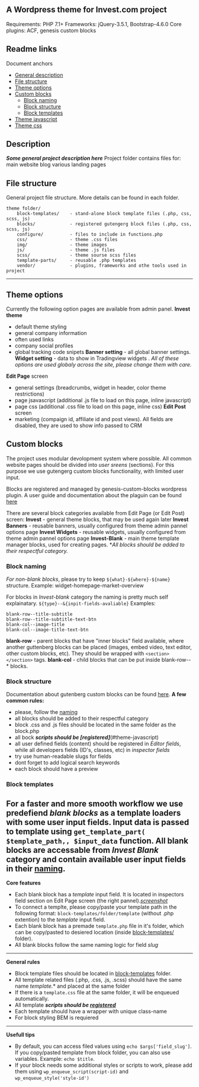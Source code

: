 A Wordpress theme for Invest.com project
---
Requirements: PHP 7.1+
Frameworks: jQuery-3.5.1, Bootstrap-4.6.0
Core plugins: ACF, genesis custom blocks

## Readme links
Document anchors
- [General description](#description)
- [File structure](#file-structure)
- [Theme options](#theme-options)
- [Custom blocks](#custom-blocks)
  - [Block naming](#block-naming)
  - [Block structure](#block-structure)
  - [Block templates](#block-templates)
- [Theme javascript](#theme-javascript)
- [Theme css](#theme-css)

## Description
***Some general project description here***
Project folder contains files for:
  main website
  blog
  various landing pages

## File structure
General project file structure. More details can be found in each folder.
```
theme folder/
    block-templates/    - stand-alone block template files (.php, css, scss, js)
    blocks/             - registered gutengerg block files (.php, css, scss, js)
    configure/          - files to include in functions.php
    css/                - theme .css files
    img/                - theme images
    js/                 - theme .js files
    scss/               - theme sourse scss files
    template-parts/     - reusable .php templates
    vendor/             - plugins, frameworks and othe tools used in project

```
---
## Theme options
Currently the following option pages are available from admin panel.
**Invest theme** 
- default theme styling 
- general company information 
- often used links
- company social profiles
- global tracking code snipets
**Banner setting** - all global banner settings.
**Widget setting** - data to show in Tradingview widgets .
*All of these options are used globaly across the site, please change them with care.*

**Edit Page** screen
- general settings (breadcrumbs, widget in header, color theme restrictions)
- page jsavascript (additional .js file to load on this page, inline javascript)
- page css (additional .css file to load on this page, inline css)
**Edit Post** screen
- marketing (compaign id, affiliate id and post views). All fields are disabled, they are used to show info passed to CRM

## Custom blocks
The project uses modular devolopment system where possible.
All common website pages should be divided into *user sreens* (sections). For this purpose we use gutengerg custom blocks functionality, with limited user input.

Blocks are registered and managed by genesis-custom-blocks wordpress plugin. A user guide and documentation about the plaguin can be found [here](https://link)

There are several block categories available from Edit Page (or Edit Post) screen:
**Invest** - general theme blocks, that may be used again later
**Invest Banners** - reusable banners, usually configured from theme admin pannel options page
**Invest Widgets** - reusable widgets, usually configured from theme admin pannel options page
**Invest-Blank** - main theme template manager blocks, used for creating pages.
**All blocks should be added to their respectful category.*

### Block naming
*For non-blank blocks*, please try to keep `${what}-${where}-${name}` structure.
Example: widget-homepage-market-overview

For blocks in *Invest-blank* category the naming is pretty much self explainatary. `${type}--&{inpit-fields-avaliable}`
Examples:
```
blank-row--title-subtitle
blank-row--title-subtitle-text-btn
blank-col--image-title
blank-col--image-title-text-btn
```
**blank-row** - parent blocks that have "inner blocks" field available, where another guttenberg blocks can be placed (images, embed video, text editor, other custom blocks, etc). They should be wrapped with `<section></section>` tags.
**blank-col** - child blocks that can be put inside blank-row--* blocks.

### Block structure
Documentation about gutenberg custom blocks can be found [here](url).
**A few common rules:**
- please, follow the [naming](#block-naming)
- all blocks should be added to their respectful category
- block .css and .js files should be located in the same folder as the block.php
- all bock ***scripts should be [registered]***(#theme-javascript)
- all user defined fields (content) should be registered in *Editor fields*, while all developers fields (ID's, classes, etc) in *inspector fields*
- try use human-readable slugs for fields
- dont forget to add logical search keywords
- each block should have a preview


### Block templates
For a faster and more smooth workflow we use predefiend *blank blocks* as a template loaders with some user input fields. Input data is passed to template using `get_template_part( $template_path,, $input_data` function. 
All blank blocks are accessable from *Invest Blank* category and contain available user input fields in their [naming](#block-naming). 
---
**Core features**
- Each blank block has a *template* input field. It is located in inspectors field  section on Edit Page screen (the right pannel).*[screenshot](url)*
- To connect a templte, please copy/paste your template path in the following format: `block-templates/folder/template` (without .php extention) to the *template* input field. 
- Each blank block has a premade `template.php` file in it's folder, which can be copy/pasted to desiered location (inside [block-templates/](block-templates/) folder).
- All blank blocks follow the same naming logic for field *slug*
---
**General rules**
- Block template files should be located in [block-templates](block-templates/) folder.
- All template related files (.php, .css, .js, .scss) should have the same name *template.** and placed at the same folder
- If there is a `template.css` file at the same folder, it will be enqueued automatically.
- All template ***scripts should be [registered](#theme-javascript)***
- Each template should have a wrapper with unique class-name
- For block styling BEM is requiered
---
**Usefull tips**
- By default, you can access filed values using `echo $args['field_slug']`. If you copy/pasted template from block folder, you can also use variables. Example: `echo $title`.
- If your block needs some additional styles or scripts to work, please add them using `wp_enqueue_script(script-id)` and `wp_enqueue_style('style-id')`
